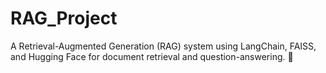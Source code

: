 # RAG_Project
A Retrieval-Augmented Generation (RAG) system using LangChain, FAISS, and Hugging Face for document retrieval and question-answering. 🚀
